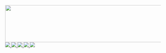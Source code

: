 <a href="https://github.com/devxb/gitanimals">
  <img
    src="https://render.gitanimals.org/lines/yunse0708?pet-id=596484399405227434"
    width="600"
    height="120"
  />
</a>

<div style="margin: ; text-align: left;" "text-align: left;"> 
      <a href="https://polished-ballcap-a54.notion.site/Yunseo-Song-96ef02d8bd534296a727c479f11d2fcb?pvs=4">
          <img src="https://img.shields.io/badge/Portfolio-000000?style=flat-square&logo=Notion&logoColor=white">
      </a>
      <a href="https://velog.io/@thddbs07">
          <img src="https://img.shields.io/badge/Velog-20C997?style=flat-square&logo=Velog&logoColor=white">
      </a>
      <a href="https://yun-se0.tistory.com">
          <img src="https://img.shields.io/badge/tistory-EA5220?style=flat-square&logo=Tistory&logoColor=white">
      </a>
        <a href="https://www.instagram.com/radiant._.17/">
          <img src="https://img.shields.io/badge/Instagram-E4405F?style=flat-square&logo=Instagram&logoColor=white">
      </a>
      <a href="mailto:thddbs07@gmail.com">
          <img src="https://img.shields.io/badge/Gmail-d14836?style=flat-square&logo=Gmail&logoColor=white">
      </a>
     
</div>
  
